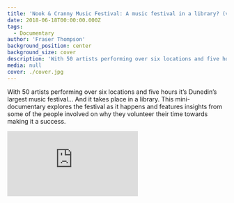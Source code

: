 ```yaml
---
title: 'Nook & Cranny Music Festival: A music festival in a library? (video)'
date: 2018-06-18T00:00:00.000Z
tags:
  - Documentary
author: 'Fraser Thompson'
background_position: center
background_size: cover
description: 'With 50 artists performing over six locations and five hours it’s Dunedin’s largest music festival... And it takes place in a library.'
media: null
cover: ./cover.jpg
---
```


With 50 artists performing over six locations and five hours it’s Dunedin’s largest music festival… And it takes place in a library. This mini-documentary explores the festival as it happens and features insights from some of the people involved on why they volunteer their time towards making it a success.

<div class="youtubeEmbed">
  <iframe src="https://www.youtube.com/embed/F_Mkr2ykxC4/?autoplay=0&amp;autohide=1&amp;vq=hd720&amp;start=" frameborder="0" allowfullscreen="yes"></iframe>
</div>
